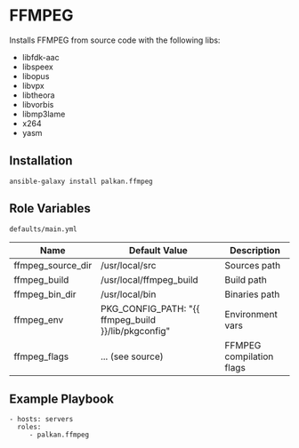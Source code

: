 FFMPEG
========

Installs FFMPEG from source code with the following libs:
- libfdk-aac
- libspeex
- libopus
- libvpx
- libtheora
- libvorbis
- libmp3lame
- x264
- yasm

Installation
--------------

`ansible-galaxy install palkan.ffmpeg`

Role Variables
--------------

`defaults/main.yml`

| Name                        | Default Value | Description                                                      |
|-----------------------------|---------------|------------------------------------------------------------------|
| ffmpeg_source_dir           | /usr/local/src | Sources path                                                    |
| ffmpeg_build                | /usr/local/ffmpeg_build | Build path                                             |
| ffmpeg_bin_dir              | /usr/local/bin | Binaries path                                                   |
| ffmpeg_env                  | PKG_CONFIG_PATH: "{{ ffmpeg_build }}/lib/pkgconfig" | Environment vars           |
| ffmpeg_flags                | ... (see source) | FFMPEG compilation flags                                      |

Example Playbook
-------------------------

    - hosts: servers
      roles:
         - palkan.ffmpeg